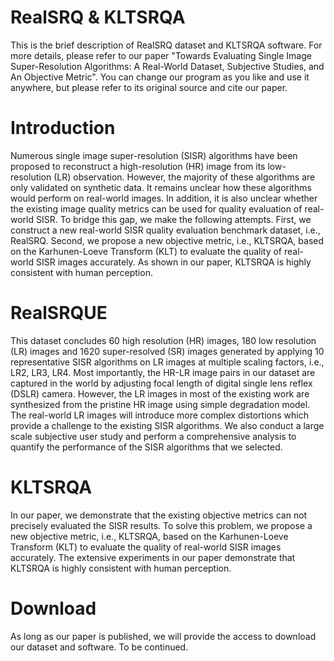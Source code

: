 # RealSRQ & KLTSRQA
This is the brief description of RealSRQ dataset and KLTSRQA software. For more details, please refer to our paper "Towards Evaluating Single Image Super-Resolution Algorithms: A Real-World Dataset, Subjective Studies, and An Objective Metric". You can change our program as you like and use it anywhere, but please refer to its original source and cite our paper.

# Introduction
Numerous single image super-resolution (SISR) algorithms have been proposed to reconstruct a high-resolution (HR) image from its low-resolution (LR) observation. However, the majority of these algorithms are only validated on synthetic data. It remains unclear how these algorithms would perform on real-world images. In addition, it is also unclear whether the existing image quality metrics can be used for quality evaluation of real-world SISR. To bridge this gap, we make the following attempts. First, we construct a new real-world SISR quality evaluation benchmark dataset, i.e., RealSRQ. Second, we propose a new objective metric, i.e., KLTSRQA, based on the Karhunen-Loeve Transform (KLT) to evaluate the quality of real-world SISR images accurately. As shown in our paper, KLTSRQA is highly consistent with human perception.

# RealSRQUE
This dataset concludes 60 high resolution (HR) images, 180 low resolution (LR) images and 1620 super-resolved (SR) images generated by applying 10 representative SISR algorithms on LR images at multiple scaling factors, i.e., LR2, LR3, LR4. Most importantly, the HR-LR image pairs in our dataset are captured in the world by adjusting focal length of digital single lens reflex (DSLR) camera. However, the LR images in most of the existing work are synthesized from the pristine HR image using simple degradation model. The real-world LR images will introduce more complex distortions which provide a challenge to the existing SISR algorithms. We also conduct a large scale subjective user study and perform a comprehensive analysis to quantify the performance of the SISR algorithms that we selected.

# KLTSRQA
In our paper, we demonstrate that the existing objective metrics can not precisely evaluated the SISR results. To solve this problem, we propose a new objective metric, i.e., KLTSRQA, based on the Karhunen-Loeve Transform (KLT) to evaluate the quality of real-world SISR images accurately. The extensive experiments in our paper demonstrate that KLTSRQA is highly consistent with human perception.

# Download
As long as our paper is published, we will provide the access to download our dataset and software. To be continued.
